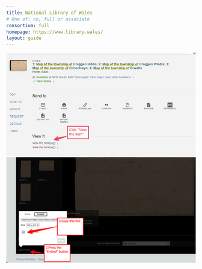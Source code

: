 ```yaml
---
title: National Library of Wales
# One of: no, full or associate
consortium: full
homepage: https://www.library.wales/
layout: guide
---
```


![Click View this item](nlw-1.png)
![Click Embed, then copy the link attached to the IIIF icon](nlw-2.png)
